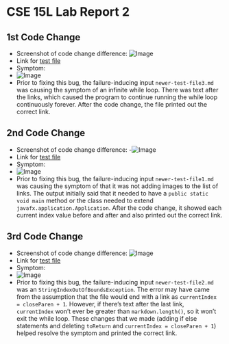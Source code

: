 # CSE 15L Lab Report 2
## 1st Code Change
- Screenshot of code change difference:
![Image](https://snipboard.io/IZRnA1.jpg)
- Link for [test file](https://github.com/m6shin/markdown-parse/blob/main/newer-test-file3.md)
- Symptom:
- ![Image](https://snipboard.io/TCKOiF.jpg)
- Prior to fixing this bug, the failure-inducing input `newer-test-file3.md`  was causing the symptom of an infinite while loop. There was text after the links, which caused the program to continue running the while loop continuously forever. After the code change, the file printed out the correct link.
## 2nd Code Change
- Screenshot of code change difference:
-![Image](https://snipboard.io/ymbvoQ.jpg)
- Link for [test file](https://github.com/m6shin/markdown-parse/blob/main/newer-test-file1.md)
- Symptom:
- ![Image](https://snipboard.io/WBKftJ.jpg)
- Prior to fixing this bug, the failure-inducing input `newer-test-file1.md` was causing the symptom of that it was not adding images to the list of links. The output initially said that it needed to have a `public static void main` method or the class needed to extend `javafx.application.Application`. After the code change, it showed each current index value before and after and also printed out the correct link.
## 3rd Code Change
- Screenshot of code change difference:
![Image](https://snipboard.io/L5FcU2.jpg)
- Link for [test file](https://github.com/m6shin/markdown-parse/blob/main/newer-test-file2.md)
- Symptom:
- ![Image](https://snipboard.io/KDrtEP.jpg)
-  Prior to fixing this bug, the failure-inducing input `newer-test-file2.md` was an `StringIndexOutOfBoundsException`. The error may have came from the assumption that the file would end with a link as `currentIndex = closeParen + 1`. However, if there’s text after the last link, `currentIndex` won’t ever be greater than `markdown.length()`, so it won’t exit the while loop. These changes that we made (adding if else statements and deleting `toReturn` and `currentIndex = closeParen + 1`) helped resolve the symptom and printed the correct link.